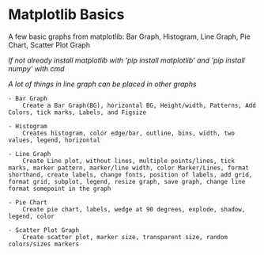 # Matplotlib Basics
A few basic graphs from matplotlib: Bar Graph, Histogram, Line Graph, Pie Chart, Scatter Plot Graph

*If not already install matplotlib with 'pip install matplotlib' and 'pip install numpy' with cmd*

*A lot of things in line graph can be placed in other graphs*

    - Bar Graph
        Create a Bar Graph(BG), horizontal BG, Height/width, Patterns, Add Colors, tick marks, Labels, and Figsize

    - Histogram
        Creates histogram, color edge/bar, outline, bins, width, two values, legend, horizontal

    - Line Graph
        Create Line plot, without lines, multiple points/lines, tick marks, marker pattern, marker/line width, color Marker/Lines, format shorthand, create labels, change fonts, position of labels, add grid, format grid, subplot, legend, resize graph, save graph, change line format somepoint in the graph

    - Pie Chart
        Create pie chart, labels, wedge at 90 degrees, explode, shadow, legend, color

    - Scatter Plot Graph
        Create scatter plot, marker size, transparent size, random colors/sizes markers





